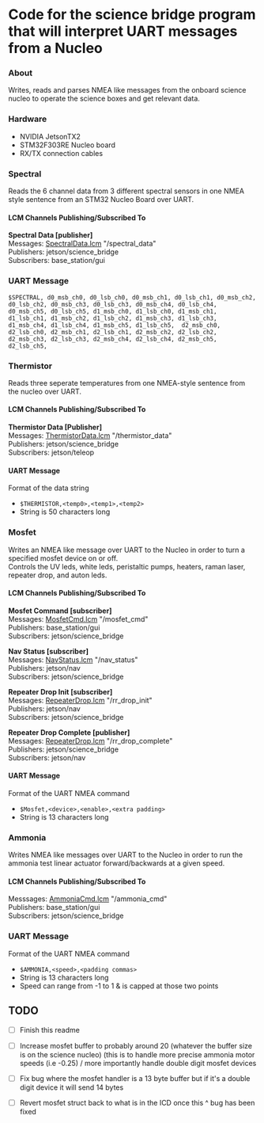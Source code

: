 Code for the science bridge program that will interpret UART messages from a Nucleo
======================================================================================
### About
Writes, reads and parses NMEA like messages from the onboard 
science nucleo to operate the science boxes and get relevant data.

### Hardware
- NVIDIA JetsonTX2
- STM32F303RE Nucleo board
- RX/TX connection cables 

### Spectral
Reads the 6 channel data from 3 different spectral sensors in one NMEA style sentence from an STM32 Nucleo Board over UART. 
#### LCM Channels Publishing/Subscribed To
**Spectral Data [publisher]** \
Messages: [SpectralData.lcm](https://github.com/cgiger00/mrover-workspace/blob/spectral/rover_msgs/SpectralData.lcm) "/spectral_data" \
Publishers: jetson/science_bridge \
Subscribers: base_station/gui
### UART Message
`$SPECTRAL, d0_msb_ch0, d0_lsb_ch0, d0_msb_ch1, d0_lsb_ch1, d0_msb_ch2, d0_lsb_ch2, d0_msb_ch3, d0_lsb_ch3, d0_msb_ch4, d0_lsb_ch4, d0_msb_ch5, d0_lsb_ch5, d1_msb_ch0, d1_lsb_ch0, d1_msb_ch1, d1_lsb_ch1, d1_msb_ch2, d1_lsb_ch2, d1_msb_ch3, d1_lsb_ch3, d1_msb_ch4, d1_lsb_ch4, d1_msb_ch5, d1_lsb_ch5,  d2_msb_ch0, d2_lsb_ch0, d2_msb_ch1, d2_lsb_ch1, d2_msb_ch2, d2_lsb_ch2, d2_msb_ch3, d2_lsb_ch3, d2_msb_ch4, d2_lsb_ch4, d2_msb_ch5, d2_lsb_ch5,`

### Thermistor
Reads three seperate temperatures from one NMEA-style sentence from the nucleo over UART.
#### LCM Channels Publishing/Subscribed To
**Thermistor Data [Publisher]** \
Messages: [ThermistorData.lcm](https://github.com/cgiger00/mrover-workspace/blob/science-nucleo/rover_msgs/ThermistorData.lcm) "/thermistor_data" \
Publishers: jetson/science_bridge\
Subscribers: jetson/teleop
#### UART Message
Format of the data string
- `$THERMISTOR,<temp0>,<temp1>,<temp2>`
- String is 50 characters long

### Mosfet
Writes an NMEA like message over UART to the Nucleo in order to turn a specified mosfet device on or off. \
Controls the UV leds, white leds, peristaltic pumps, heaters, raman laser, repeater drop, and auton leds.
#### LCM Channels Publishing/Subscribed To
**Mosfet Command [subscriber]** \
Messages: [MosfetCmd.lcm](https://github.com/cgiger00/mrover-workspace/blob/science-nucleo/rover_msgs/MosfetCmd.lcm) "/mosfet_cmd" \
Publishers: base_station/gui \
Subscribers: jetson/science_bridge

**Nav Status [subscriber]** \
Messages: [NavStatus.lcm](https://github.com/cgiger00/mrover-workspace/blob/science-nucleo/rover_msgs/NavStatus.lcm) "/nav_status" \
Publishers: jetson/nav \
Subscribers: jetson/science_bridge

**Repeater Drop Init [subscriber]** \
Messages: [RepeaterDrop.lcm](https://github.com/cgiger00/mrover-workspace/blob/science-nucleo/rover_msgs/RepeaterDrop.lcm) "/rr_drop_init" \
Publishers: jetson/nav \
Subscribers: jetson/science_bridge

**Repeater Drop Complete [publisher]** \
Messages: [RepeaterDrop.lcm](https://github.com/cgiger00/mrover-workspace/blob/science-nucleo/rover_msgs/RepeaterDrop.lcm) "/rr_drop_complete" \
Publishers: jetson/science_bridge\
Subscribers: jetson/nav

#### UART Message
Format of the UART NMEA command
- `$Mosfet,<device>,<enable>,<extra padding>`
- String is 13 characters long

### Ammonia
Writes NMEA like messages over UART to the Nucleo in order to run the ammonia test linear actuator forward/backwards at a given speed. 
#### LCM Channels Publishing/Subscribed To 
Messsages: [AmmoniaCmd.lcm](https://github.com/jnnanni/mrover-workspace/blob/sagui/rover_msgs/AmmoniaCmd.lcm) "/ammonia_cmd" \
Publishers: base_station/gui \
Subscribers: jetson/science_bridge
### UART Message
Format of the UART NMEA command
- `$AMMONIA,<speed>,<padding commas>`
- String is 13 characters long
- Speed can range from -1 to 1 & is capped at those two points 


## TODO
- [ ] Finish this readme
- [ ] Increase mosfet buffer to probably around 20 (whatever the buffer size is on the science nucleo) (this is to handle more precise ammonia motor speeds (i.e -0.25) / more importantly handle double digit mosfet devices
- [ ] Fix bug where the mosfet handler is a 13 byte buffer but if it's a double digit device it will send 14 bytes 
- [ ] Revert mosfet struct back to what is in the ICD once this ^ bug has been fixed 

